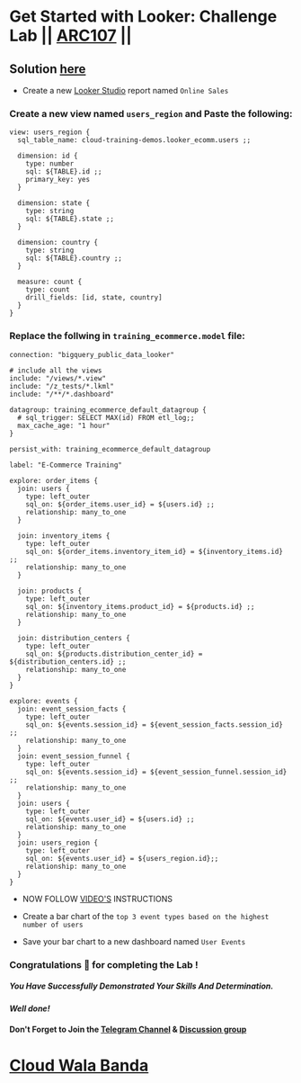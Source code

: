 # Get Started with Looker: Challenge Lab || [ARC107](https://www.cloudskillsboost.google/focuses/61470?parent=catalog) ||

## Solution [here](https://youtu.be/iZPo_KTy1RE)

* Create a new [Looker Studio](http://lookerstudio.google.com/) report named `Online Sales`

### Create a new view named `users_region` and Paste the following:

```
view: users_region {
  sql_table_name: cloud-training-demos.looker_ecomm.users ;;
  
  dimension: id {
    type: number
    sql: ${TABLE}.id ;;
    primary_key: yes
  }
  
  dimension: state {
    type: string
    sql: ${TABLE}.state ;;
  }
  
  dimension: country {
    type: string
    sql: ${TABLE}.country ;;
  }
  
  measure: count {
    type: count
    drill_fields: [id, state, country]
  }
}
```

### Replace the follwing in `training_ecommerce.model` file:
```
connection: "bigquery_public_data_looker"

# include all the views
include: "/views/*.view"
include: "/z_tests/*.lkml"
include: "/**/*.dashboard"

datagroup: training_ecommerce_default_datagroup {
  # sql_trigger: SELECT MAX(id) FROM etl_log;;
  max_cache_age: "1 hour"
}

persist_with: training_ecommerce_default_datagroup

label: "E-Commerce Training"

explore: order_items {
  join: users {
    type: left_outer
    sql_on: ${order_items.user_id} = ${users.id} ;;
    relationship: many_to_one
  }

  join: inventory_items {
    type: left_outer
    sql_on: ${order_items.inventory_item_id} = ${inventory_items.id} ;;
    relationship: many_to_one
  }

  join: products {
    type: left_outer
    sql_on: ${inventory_items.product_id} = ${products.id} ;;
    relationship: many_to_one
  }

  join: distribution_centers {
    type: left_outer
    sql_on: ${products.distribution_center_id} = ${distribution_centers.id} ;;
    relationship: many_to_one
  }
}

explore: events {
  join: event_session_facts {
    type: left_outer
    sql_on: ${events.session_id} = ${event_session_facts.session_id} ;;
    relationship: many_to_one
  }
  join: event_session_funnel {
    type: left_outer
    sql_on: ${events.session_id} = ${event_session_funnel.session_id} ;;
    relationship: many_to_one
  }
  join: users {
    type: left_outer
    sql_on: ${events.user_id} = ${users.id} ;;
    relationship: many_to_one
  }
  join: users_region {
    type: left_outer
    sql_on: ${events.user_id} = ${users_region.id};;
    relationship: many_to_one
  }
}
```

* NOW FOLLOW [VIDEO'S](https://youtu.be/iZPo_KTy1RE) INSTRUCTIONS

* Create a bar chart of the `top 3 event types based on the highest number of users`

* Save your bar chart to a new dashboard named `User Events`

### Congratulations 🎉 for completing the Lab !

##### *You Have Successfully Demonstrated Your Skills And Determination.*

#### *Well done!*

#### Don't Forget to Join the [Telegram Channel](https://t.me/cloudwalabanda) & [Discussion group](https://t.me/cloudwalabandachats)

# [Cloud Wala Banda](https://www.youtube.com/@cloudwalabanda)
